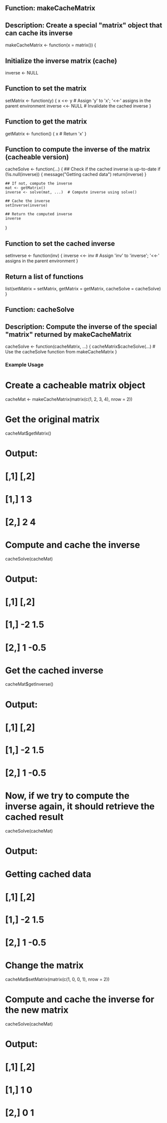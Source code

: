 ## Function: makeCacheMatrix
## Description: Create a special "matrix" object that can cache its inverse

makeCacheMatrix <- function(x = matrix()) {
  
  ## Initialize the inverse matrix (cache)
  inverse <- NULL
  
  ## Function to set the matrix
  setMatrix <- function(y) {
    x <<- y  # Assign 'y' to 'x'; '<<-' assigns in the parent environment
    inverse <<- NULL  # Invalidate the cached inverse
  }
  
  ## Function to get the matrix
  getMatrix <- function() {
    x  # Return 'x'
  }
  
  ## Function to compute the inverse of the matrix (cacheable version)
  cacheSolve <- function(...) {
    ## Check if the cached inverse is up-to-date
    if (!is.null(inverse)) {
      message("Getting cached data")
      return(inverse)
    }
    
    ## If not, compute the inverse
    mat <- getMatrix()
    inverse <- solve(mat, ...)  # Compute inverse using solve()
    
    ## Cache the inverse
    setInverse(inverse)
    
    ## Return the computed inverse
    inverse
  }
  
  ## Function to set the cached inverse
  setInverse <- function(inv) {
    inverse <<- inv  # Assign 'inv' to 'inverse'; '<<-' assigns in the parent environment
  }
  
  ## Return a list of functions
  list(setMatrix = setMatrix, getMatrix = getMatrix, cacheSolve = cacheSolve)
}

## Function: cacheSolve
## Description: Compute the inverse of the special "matrix" returned by makeCacheMatrix

cacheSolve <- function(cacheMatrix, ...) {
  cacheMatrix$cacheSolve(...)  # Use the cacheSolve function from makeCacheMatrix
}

### Example Usage

# Create a cacheable matrix object
cacheMat <- makeCacheMatrix(matrix(c(1, 2, 3, 4), nrow = 2))

# Get the original matrix
cacheMat$getMatrix()
# Output:
#      [,1] [,2]
# [1,]    1    3
# [2,]    2    4

# Compute and cache the inverse
cacheSolve(cacheMat)
# Output:
#      [,1] [,2]
# [1,]   -2  1.5
# [2,]    1 -0.5

# Get the cached inverse
cacheMat$getInverse()
# Output:
#      [,1] [,2]
# [1,]   -2  1.5
# [2,]    1 -0.5

# Now, if we try to compute the inverse again, it should retrieve the cached result
cacheSolve(cacheMat)
# Output:
# Getting cached data
#      [,1] [,2]
# [1,]   -2  1.5
# [2,]    1 -0.5

# Change the matrix
cacheMat$setMatrix(matrix(c(1, 0, 0, 1), nrow = 2))

# Compute and cache the inverse for the new matrix
cacheSolve(cacheMat)
# Output:
#      [,1] [,2]
# [1,]    1    0
# [2,]    0    1



  
  
